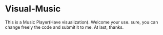 # Visual-Music
This is a Music Player(Have visualization).
Welcome your use.
sure, you can change freely the code and submit it to me.
At last, thanks.
